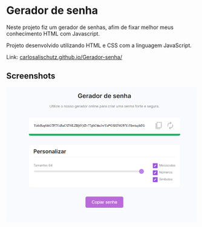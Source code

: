 
# Gerador de senha

Neste projeto fiz um gerador de senhas, afim de fixar melhor meus conhecimento HTML com Javascript.

Projeto desenvolvido utilizando HTML e CSS com a linguagem JavaScript.

Link: [carlosalischutz.github.io/Gerador-senha/](https://carlosalischutz.github.io/Gerador-senha/)

## Screenshots

![App Screenshot](https://github.com/CarlosAliSchutz/Gerador-senha/blob/main/img/Gerador.png)


